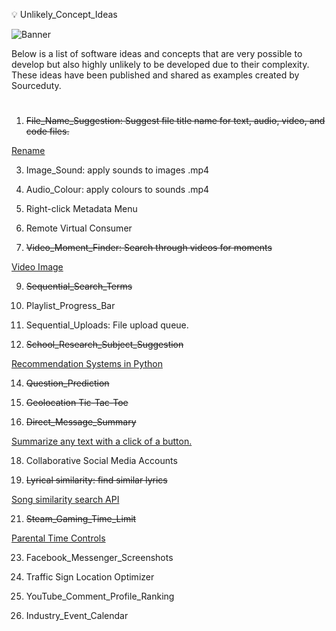 💡 Unlikely_Concept_Ideas

![Banner](https://github.com/sourceduty/Unlikely_Concept_Ideas/assets/123030236/bbd75381-afa1-4720-b353-ef299a983f6f)

Below is a list of software ideas and concepts that are very possible to develop but also highly unlikely to be developed due to their complexity. These ideas have been published and shared as examples created by Sourceduty.

#

1. ~~File_Name_Suggestion: Suggest file title name for text, audio, video, and code files.~~
   
[Rename]([https://chat.openai.com/gpts#](https://chat.openai.com/g/g-C7Wqfx4P0-rename))

3. Image_Sound: apply sounds to images .mp4

4. Audio_Colour: apply colours to sounds .mp4

5. Right-click Metadata Menu

6. Remote Virtual Consumer

7. ~~Video_Moment_Finder: Search through videos for moments~~
   
[Video Image](https://chat.openai.com/g/g-LNtncGSSz-video-image)

9. ~~Sequential_Search_Terms~~

10. Playlist_Progress_Bar

11. Sequential_Uploads: File upload queue.

12. ~~School_Research_Subject_Suggestion~~
    
[Recommendation Systems in Python](https://www.uwindsor.ca/science/computerscience/269812/technical-series-workshop-recommendation-systems-python-shaghayegh-seyedeh-sadeghi)

14. ~~Question_Prediction~~

15. ~~Geolocation Tic-Tac-Toe~~

16. ~~Direct_Message_Summary~~
    
[Summarize any text with a click of a button.](https://quillbot.com/summarize)

18. Collaborative Social Media Accounts

19. ~~Lyrical similarity: find similar lyrics~~
    
[Song similarity search API](https://www.reddit.com/r/Python/comments/eue5ri/project_song_similarity_search_api_based_on/)

21. ~~Steam_Gaming_Time_Limit~~
    
[Parental Time Controls](https://help.steampowered.com/en/faqs/view/054C-3167-DD7F-49D4#:~:text=An%20adult%20in%20a%20Steam,in%20the%20panel%20that%20appears.)

23. Facebook_Messenger_Screenshots

24. Traffic Sign Location Optimizer

25. YouTube_Comment_Profile_Ranking

26. Industry_Event_Calendar

#
